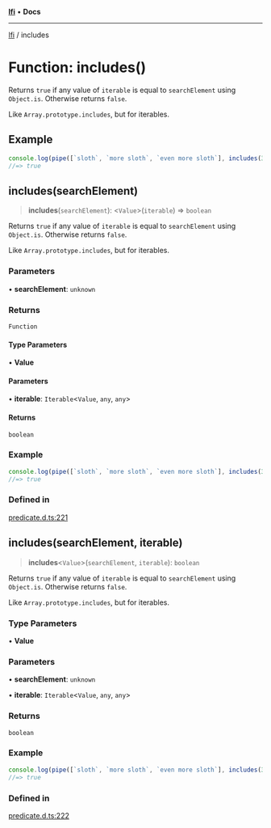 [**lfi**](../readme.md) • **Docs**

---

[lfi](../globals.md) / includes

# Function: includes()

Returns `true` if any value of `iterable` is equal to `searchElement` using
`Object.is`. Otherwise returns `false`.

Like `Array.prototype.includes`, but for iterables.

## Example

```js
console.log(pipe([`sloth`, `more sloth`, `even more sloth`], includes(3)))
//=> true
```

## includes(searchElement)

> **includes**(`searchElement`): \<`Value`\>(`iterable`) => `boolean`

Returns `true` if any value of `iterable` is equal to `searchElement` using
`Object.is`. Otherwise returns `false`.

Like `Array.prototype.includes`, but for iterables.

### Parameters

• **searchElement**: `unknown`

### Returns

`Function`

#### Type Parameters

• **Value**

#### Parameters

• **iterable**: `Iterable`\<`Value`, `any`, `any`\>

#### Returns

`boolean`

### Example

```js
console.log(pipe([`sloth`, `more sloth`, `even more sloth`], includes(3)))
//=> true
```

### Defined in

[predicate.d.ts:221](https://github.com/TomerAberbach/lfi/blob/85d6360ac7d8f71c70f308d2ace5bc2aa99ab03d/src/operations/predicate.d.ts#L221)

## includes(searchElement, iterable)

> **includes**\<`Value`\>(`searchElement`, `iterable`): `boolean`

Returns `true` if any value of `iterable` is equal to `searchElement` using
`Object.is`. Otherwise returns `false`.

Like `Array.prototype.includes`, but for iterables.

### Type Parameters

• **Value**

### Parameters

• **searchElement**: `unknown`

• **iterable**: `Iterable`\<`Value`, `any`, `any`\>

### Returns

`boolean`

### Example

```js
console.log(pipe([`sloth`, `more sloth`, `even more sloth`], includes(3)))
//=> true
```

### Defined in

[predicate.d.ts:222](https://github.com/TomerAberbach/lfi/blob/85d6360ac7d8f71c70f308d2ace5bc2aa99ab03d/src/operations/predicate.d.ts#L222)
